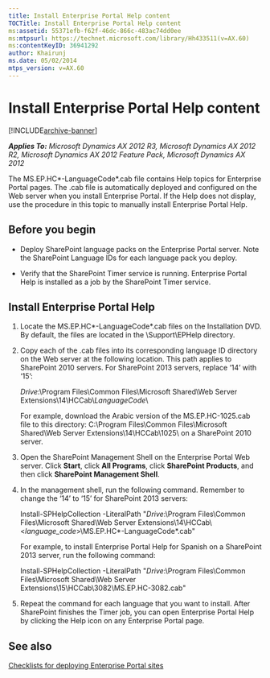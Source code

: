 ```yaml
---
title: Install Enterprise Portal Help content
TOCTitle: Install Enterprise Portal Help content
ms:assetid: 55371efb-f62f-46dc-866c-483ac74dd0ee
ms:mtpsurl: https://technet.microsoft.com/library/Hh433511(v=AX.60)
ms:contentKeyID: 36941292
author: Khairunj
ms.date: 05/02/2014
mtps_version: v=AX.60
---
```


# Install Enterprise Portal Help content 


[!INCLUDE[archive-banner](includes/archive-banner.md)]


_**Applies To:** Microsoft Dynamics AX 2012 R3, Microsoft Dynamics AX 2012 R2, Microsoft Dynamics AX 2012 Feature Pack, Microsoft Dynamics AX 2012_

The MS.EP.HC*-LanguageCode*.cab file contains Help topics for Enterprise Portal pages. The .cab file is automatically deployed and configured on the Web server when you install Enterprise Portal. If the Help does not display, use the procedure in this topic to manually install Enterprise Portal Help.

## Before you begin

  - Deploy SharePoint language packs on the Enterprise Portal server. Note the SharePoint Language IDs for each language pack you deploy.

  - Verify that the SharePoint Timer service is running. Enterprise Portal Help is installed as a job by the SharePoint Timer service.

## Install Enterprise Portal Help

1.  Locate the MS.EP.HC*-LanguageCode*.cab files on the Installation DVD. By default, the files are located in the \\Support\\EPHelp directory.

2.  Copy each of the .cab files into its corresponding language ID directory on the Web server at the following location. This path applies to SharePoint 2010 servers. For SharePoint 2013 servers, replace ‘14’ with ‘15’:
    
    *Drive*:\\Program Files\\Common Files\\Microsoft Shared\\Web Server Extensions\\14\\HCCab\\*LanguageCode*\\
    
    For example, download the Arabic version of the MS.EP.HC-1025.cab file to this directory: C:\\Program Files\\Common Files\\Microsoft Shared\\Web Server Extensions\\14\\HCCab\\1025\\ on a SharePoint 2010 server.

3.  Open the SharePoint Management Shell on the Enterprise Portal Web server. Click **Start**, click **All Programs**, click **SharePoint Products**, and then click **SharePoint Management Shell**.

4.  In the management shell, run the following command. Remember to change the ‘14’ to ‘15’ for SharePoint 2013 servers:
    
    Install-SPHelpCollection -LiteralPath "*Drive*:\\Program Files\\Common Files\\Microsoft Shared\\Web Server Extensions\\14\\HCCab\\\<*language\_code*\>\\MS.EP.HC*-LanguageCode*.cab"
    
    For example, to install Enterprise Portal Help for Spanish on a SharePoint 2013 server, run the following command:
    
    Install-SPHelpCollection -LiteralPath "*Drive*:\\Program Files\\Common Files\\Microsoft Shared\\Web Server Extensions\\15\\HCCab\\3082\\MS.EP.HC-3082.cab"

5.  Repeat the command for each language that you want to install. After SharePoint finishes the Timer job, you can open Enterprise Portal Help by clicking the Help icon on any Enterprise Portal page.

## See also

[Checklists for deploying Enterprise Portal sites](checklists-for-deploying-enterprise-portal-sites.md)

  


